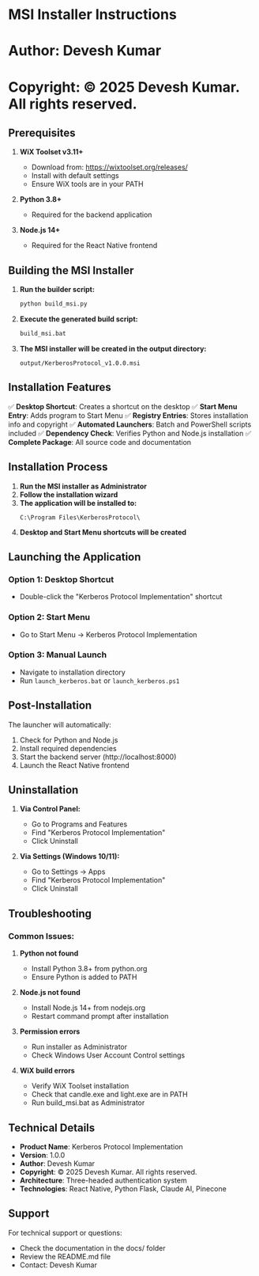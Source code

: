 # MSI Installer Instructions
# Author: Devesh Kumar
# Copyright: © 2025 Devesh Kumar. All rights reserved.

## Prerequisites

1. **WiX Toolset v3.11+**
   - Download from: https://wixtoolset.org/releases/
   - Install with default settings
   - Ensure WiX tools are in your PATH

2. **Python 3.8+**
   - Required for the backend application

3. **Node.js 14+**
   - Required for the React Native frontend

## Building the MSI Installer

1. **Run the builder script:**
   ```bash
   python build_msi.py
   ```

2. **Execute the generated build script:**
   ```bash
   build_msi.bat
   ```

3. **The MSI installer will be created in the output directory:**
   ```
   output/KerberosProtocol_v1.0.0.msi
   ```

## Installation Features

✅ **Desktop Shortcut**: Creates a shortcut on the desktop
✅ **Start Menu Entry**: Adds program to Start Menu
✅ **Registry Entries**: Stores installation info and copyright
✅ **Automated Launchers**: Batch and PowerShell scripts included
✅ **Dependency Check**: Verifies Python and Node.js installation
✅ **Complete Package**: All source code and documentation

## Installation Process

1. **Run the MSI installer as Administrator**
2. **Follow the installation wizard**
3. **The application will be installed to:**
   ```
   C:\Program Files\KerberosProtocol\
   ```
4. **Desktop and Start Menu shortcuts will be created**

## Launching the Application

### Option 1: Desktop Shortcut
- Double-click the "Kerberos Protocol Implementation" shortcut

### Option 2: Start Menu
- Go to Start Menu → Kerberos Protocol Implementation

### Option 3: Manual Launch
- Navigate to installation directory
- Run `launch_kerberos.bat` or `launch_kerberos.ps1`

## Post-Installation

The launcher will automatically:
1. Check for Python and Node.js
2. Install required dependencies
3. Start the backend server (http://localhost:8000)
4. Launch the React Native frontend

## Uninstallation

1. **Via Control Panel:**
   - Go to Programs and Features
   - Find "Kerberos Protocol Implementation"
   - Click Uninstall

2. **Via Settings (Windows 10/11):**
   - Go to Settings → Apps
   - Find "Kerberos Protocol Implementation" 
   - Click Uninstall

## Troubleshooting

### Common Issues:

1. **Python not found**
   - Install Python 3.8+ from python.org
   - Ensure Python is added to PATH

2. **Node.js not found**
   - Install Node.js 14+ from nodejs.org
   - Restart command prompt after installation

3. **Permission errors**
   - Run installer as Administrator
   - Check Windows User Account Control settings

4. **WiX build errors**
   - Verify WiX Toolset installation
   - Check that candle.exe and light.exe are in PATH
   - Run build_msi.bat as Administrator

## Technical Details

- **Product Name**: Kerberos Protocol Implementation
- **Version**: 1.0.0
- **Author**: Devesh Kumar
- **Copyright**: © 2025 Devesh Kumar. All rights reserved.
- **Architecture**: Three-headed authentication system
- **Technologies**: React Native, Python Flask, Claude AI, Pinecone

## Support

For technical support or questions:
- Check the documentation in the docs/ folder
- Review the README.md file
- Contact: Devesh Kumar
